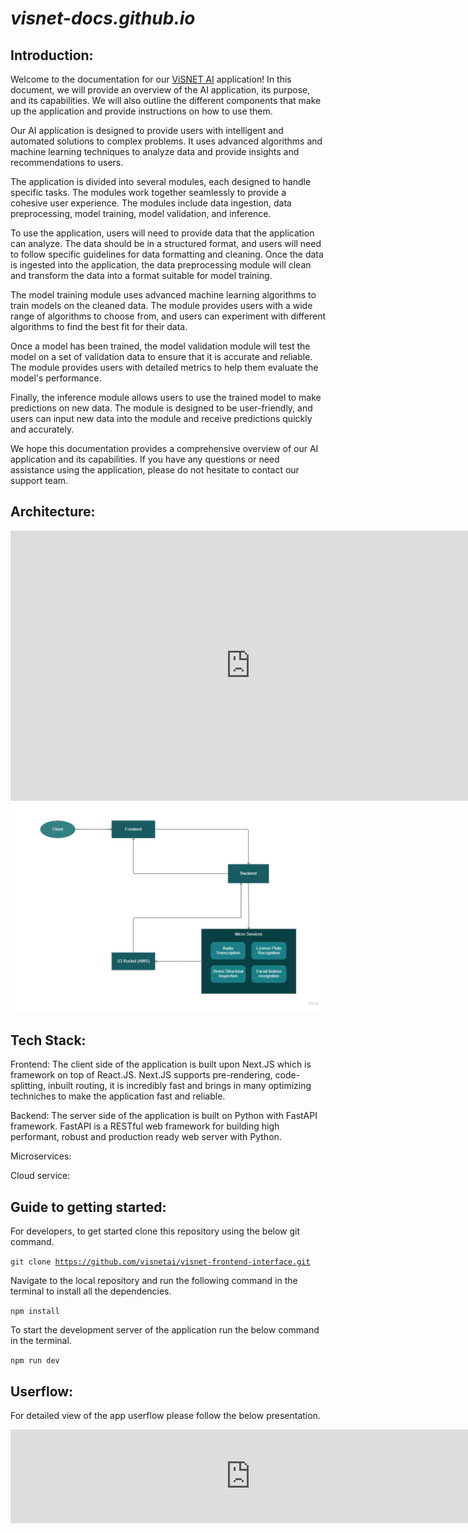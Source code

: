 *visnet-docs.github.io*
=====================


## Introduction:

Welcome to the documentation for our [ViSNET AI](https://visnetai.co/) application! In this document, we will provide an overview of the AI application, its purpose, and its capabilities. We will also outline the different components that make up the application and provide instructions on how to use them.

Our AI application is designed to provide users with intelligent and automated solutions to complex problems. It uses advanced algorithms and machine learning techniques to analyze data and provide insights and recommendations to users.

The application is divided into several modules, each designed to handle specific tasks. The modules work together seamlessly to provide a cohesive user experience. The modules include data ingestion, data preprocessing, model training, model validation, and inference.

To use the application, users will need to provide data that the application can analyze. The data should be in a structured format, and users will need to follow specific guidelines for data formatting and cleaning. Once the data is ingested into the application, the data preprocessing module will clean and transform the data into a format suitable for model training.

The model training module uses advanced machine learning algorithms to train models on the cleaned data. The module provides users with a wide range of algorithms to choose from, and users can experiment with different algorithms to find the best fit for their data.

Once a model has been trained, the model validation module will test the model on a set of validation data to ensure that it is accurate and reliable. The module provides users with detailed metrics to help them evaluate the model's performance.

Finally, the inference module allows users to use the trained model to make predictions on new data. The module is designed to be user-friendly, and users can input new data into the module and receive predictions quickly and accurately.

We hope this documentation provides a comprehensive overview of our AI application and its capabilities. If you have any questions or need assistance using the application, please do not hesitate to contact our support team.

## Architecture:

<iframe width="768" height="432" src="https://miro.com/app/embed/uXjVPhofS_U=/?pres=1&frameId=3458764547703090232&embedId=81715124679" frameborder="0" scrolling="no" allow="fullscreen; clipboard-read; clipboard-write" allowfullscreen></iframe>

<img src='./media/Architecture_Flowchart.jpg' alt='architecture flowchart' style='width:768px;'/>

## Tech Stack:

Frontend:
The client side of the application is built upon Next.JS which is framework on top of React.JS. Next.JS supports pre-rendering, code-splitting, inbuilt routing, it is incredibly fast and brings in many optimizing techniches to make the application fast and reliable.

Backend:
The server side of the application is built on Python with FastAPI framework. FastAPI is a RESTful web framework for building high performant, robust and production ready web server with Python.

Microservices:

Cloud service:


## Guide to getting started:

For developers, to get started clone this repository using the below git command.

<code>git clone https://github.com/visnetai/visnet-frontend-interface.git</code>

Navigate to the local repository and run the following command in the terminal to install all the dependencies.

<code>npm install</code>

To start the development server of the application run the below command in the terminal.

<code>npm run dev</code>

## Userflow:

For detailed view of the app userflow please follow the below presentation.
<iframe width="768" height="auto" src="https://miro.com/app/embed/uXjVPhCOrcc=/?pres=1&frameId=3458764547795029900&embedId=617654303397" frameborder="0" scrolling="no" allow="fullscreen; clipboard-read; clipboard-write" allowfullscreen></iframe>
